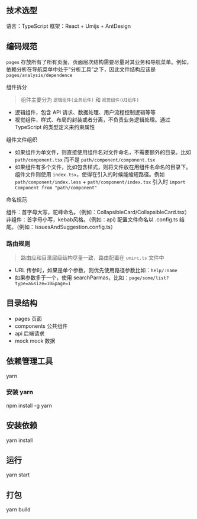 ## 技术选型

语言：TypeScript
框架：React + Umijs + AntDesign

## 编码规范

`pages` 存放所有了所有页面，页面层次结构需要尽量对其业务和导航菜单。例如，依赖分析在导航菜单中处于“分析工具”之下，因此文件结构应该是`pages/analysis/dependence`

组件拆分

> 组件主要分为 `逻辑组件(业务组件)` 和 `视觉组件(UI组件)`

- 逻辑组件，包含 API 请求、数据处理、用户流程控制逻辑等等
- 视觉组件，样式、布局的封装或者分离，不负责业务逻辑处理。通过 TypeScript 的类型定义来约束属性

组件文件组织

- 如果组件为单文件，则直接使用组件名对文件命名，不需要额外的目录。比如 `path/component.tsx` 而不是 `path/component/component.tsx`
- 如果组件有多个文件，比如包含样式，则将文件放在用组件名命名的目录下。组件文件则使用 `index.tsx`，使得在引入的时候能缩短路径。例如 `path/component/index.less` + `path/component/index.tsx` 引入时 `import Component from "path/component"`

命名规范

组件：首字母大写，驼峰命名。（例如：CollapsibleCard/CollapsibleCard.tsx）
非组件：首字母小写，kebab风格。（例如：api)
配置文件命名以 .config.ts 结尾。（例如：IssuesAndSuggestion.config.ts）

### 路由规则

> 路由应和目录层级结构尽量一致，路由配置在 `umirc.ts` 文件中

- URL 传参时，如果是单个参数，则优先使用路径参数比如：`help/:name`
- 如果参数多于一个，使用 searchParmas，比如：`page/some/list?type=a&size=10&page=1`

## 目录结构

- pages 页面
- components 公共组件
- api 后端请求
- mock mock 数据

## 依赖管理工具

yarn

### 安装 yarn

npm install -g yarn

## 安装依赖

yarn install

## 运行

yarn start

## 打包

yarn build
